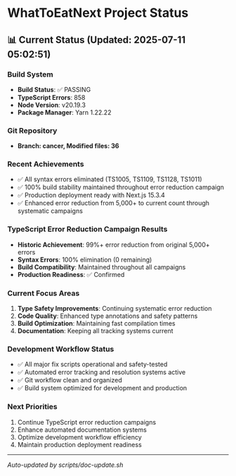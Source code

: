 # WhatToEatNext Project Status

## 📊 Current Status (Updated: 2025-07-11 05:02:51)

### Build System
- **Build Status**: ✅ PASSING
- **TypeScript Errors**: 858
- **Node Version**: v20.19.3
- **Package Manager**: Yarn 1.22.22

### Git Repository
- **Branch: cancer, Modified files: 36**

### Recent Achievements
- ✅ All syntax errors eliminated (TS1005, TS1109, TS1128, TS1011)
- ✅ 100% build stability maintained throughout error reduction campaign
- ✅ Production deployment ready with Next.js 15.3.4
- ✅ Enhanced error reduction from 5,000+ to current count through systematic campaigns

### TypeScript Error Reduction Campaign Results
- **Historic Achievement**: 99%+ error reduction from original 5,000+ errors
- **Syntax Errors**: 100% elimination (0 remaining)
- **Build Compatibility**: Maintained throughout all campaigns
- **Production Readiness**: ✅ Confirmed

### Current Focus Areas
1. **Type Safety Improvements**: Continuing systematic error reduction
2. **Code Quality**: Enhanced type annotations and safety patterns
3. **Build Optimization**: Maintaining fast compilation times
4. **Documentation**: Keeping all tracking systems current

### Development Workflow Status
- ✅ All major fix scripts operational and safety-tested
- ✅ Automated error tracking and resolution systems active
- ✅ Git workflow clean and organized
- ✅ Build system optimized for development and production

### Next Priorities
1. Continue TypeScript error reduction campaigns
2. Enhance automated documentation systems
3. Optimize development workflow efficiency
4. Maintain production deployment readiness

---
*Auto-updated by scripts/doc-update.sh*
